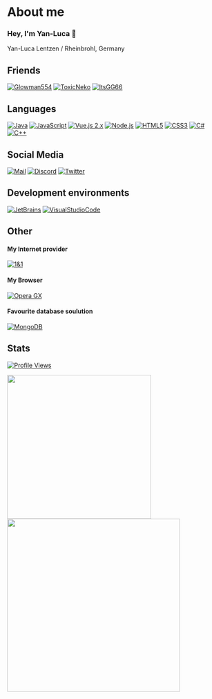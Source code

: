 # About me
### Hey, I'm Yan-Luca :wave:

Yan-Luca Lentzen / Rheinbrohl, Germany

## Friends
[![Glowman554](https://img.shields.io/badge/-Glowman554-181717.svg?logo=github&logoColor=white&longCache=true&style=for-the-badge)](https://github.com/Glowman554)
[![ToxicNeko](https://img.shields.io/badge/-ToxicNeko-181717.svg?logo=github&logoColor=white&longCache=true&style=for-the-badge)](https://github.com/ToxicNeko)
[![ItsGG66](https://img.shields.io/badge/-ItsGG66-181717.svg?logo=github&logoColor=white&longCache=true&style=for-the-badge)](https://github.com/ItsGG66)


## Languages
[![Java](https://img.shields.io/badge/-java-007396.svg?logo=java&logoColor=white&longCache=true&style=for-the-badge)](https://github.com/chaosfreak93?tab=repositories&q=&type=&language=java)
[![JavaScript](https://img.shields.io/badge/-javascript-f7df1e.svg?logo=javascript&logoColor=black&longCache=true&style=for-the-badge)](https://github.com/chaosfreak93?tab=repositories&q=&type=&language=javascript&sort=)
[![Vue.js 2.x](https://img.shields.io/badge/-vue.js_2.x-4fc08d.svg?logo=vue.js&logoColor=white&longCache=true&style=for-the-badge)](https://github.com/chaosfreak93?tab=repositories&q=&type=&language=javascript&sort=)
[![Node.js](https://img.shields.io/badge/-node.js-339933.svg?logo=node.js&logoColor=white&longCache=true&style=for-the-badge)](https://github.com/chaosfreak93?tab=repositories&q=&type=&language=javascript&sort=)
[![HTML5](https://img.shields.io/badge/-html5-e34f26.svg?logo=html5&logoColor=white&longCache=true&style=for-the-badge)](https://github.com/chaosfreak93?tab=repositories&q=&type=&language=html&sort=)
[![CSS3](https://img.shields.io/badge/-css3-1572b6.svg?logo=css3&logoColor=white&longCache=true&style=for-the-badge)](https://github.com/chaosfreak93?tab=repositories&q=&type=&language=css&sort=)
[![C#](https://img.shields.io/badge/-csharp-239120.svg?logo=c-sharp&logoColor=white&longCache=true&style=for-the-badge)](https://github.com/chaosfreak93?tab=repositories&q=&type=&language=c%23&sort=)
[![C++](https://img.shields.io/badge/-c++-00599c.svg?logo=cplusplus&logoColor=white&longCache=true&style=for-the-badge)](https://github.com/chaosfreak93?tab=repositories&q=&type=&language=c%2B%2B&sort=)


## Social Media
[![Mail](https://img.shields.io/badge/-Mail-E34133.svg?logo=gmail&logoColor=white&longCache=true&style=for-the-badge)](mailto://yanluca.lentzen@gmail.com)
[![Discord](https://img.shields.io/badge/-Discord-5865F2.svg?logo=discord&logoColor=white&longCache=true&style=for-the-badge)](https://discordapp.com/users/427057235286556673)
[![Twitter](https://img.shields.io/badge/-Twitter-1DA1F2.svg?logo=twitter&logoColor=white&longCache=true&style=for-the-badge)](https://www.twitter.com/Chaosfreak93)


## Development environments
[![JetBrains](https://img.shields.io/badge/-JetBrains-000000.svg?logo=JetBrains&logoColor=white&longCache=true&style=for-the-badge)](https://www.jetbrains.com)
[![VisualStudioCode](https://img.shields.io/badge/-Visual%20Studio%20Code-007ACC.svg?logo=visual-studio-code&logoColor=white&longCache=true&style=for-the-badge)](https://code.visualstudio.com)


## Other
#### My Internet provider
[![1&1](https://img.shields.io/badge/-1und1-.svg?logoColor=white&longCache=true&style=for-the-badge)](https://www.1und1.de/)
#### My Browser 
[![Opera GX](https://img.shields.io/badge/-Opera%20GX-FF1B2D.svg?logo=Opera&logoColor=white&longCache=true&style=for-the-badge)](https://www.opera.com/de/gx)
#### Favourite database soulution
[![MongoDB](https://img.shields.io/badge/-MongoDB-47A248.svg?logo=MongoDB&logoColor=white&longCache=true&style=for-the-badge)](https://www.mongodb.com/)


## Stats

[![Profile Views](https://komarev.com/ghpvc/?username=chaosfreak93)](https://github.com/chaosfreak93/)

<a href="#">
  <img align="center" src="https://github-readme-stats.vercel.app/api/top-langs/?username=chaosfreak93&theme=tokyonight" width="333" />
</a>
<a href="#">
  <img align="center" src="https://github-readme-stats.vercel.app/api?username=chaosfreak93&count_private=true&theme=tokyonight&show_icons=true" width="400"/>
</a>
